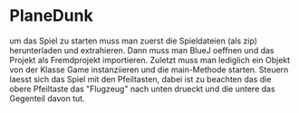 # PlaneDunk

um das Spiel zu starten muss man zuerst die Spieldateien (als zip) herunterladen und extrahieren. Dann muss man BlueJ oeffnen und das Projekt als Fremdprojekt importieren.
Zuletzt muss man lediglich ein Objekt von der Klasse Game instanziieren und die main-Methode starten.
Steuern laesst sich das Spiel mit den Pfeiltasten, dabei ist zu beachten das die obere Pfeiltaste das "Flugzeug" nach unten drueckt und die untere das Gegenteil davon tut.
